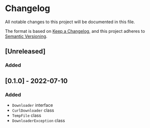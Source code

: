 # Changelog

All notable changes to this project will be documented in this file.

The format is based on [Keep a Changelog](https://keepachangelog.com/en/1.0.0/),
and this project adheres to [Semantic Versioning](https://semver.org/spec/v2.0.0.html).

## [Unreleased]
### Added

## [0.1.0] - 2022-07-10
### Added
- `Downloader` interface
- `CurlDownloader` class
- `TempFile` class
- `DownloaderException` class
